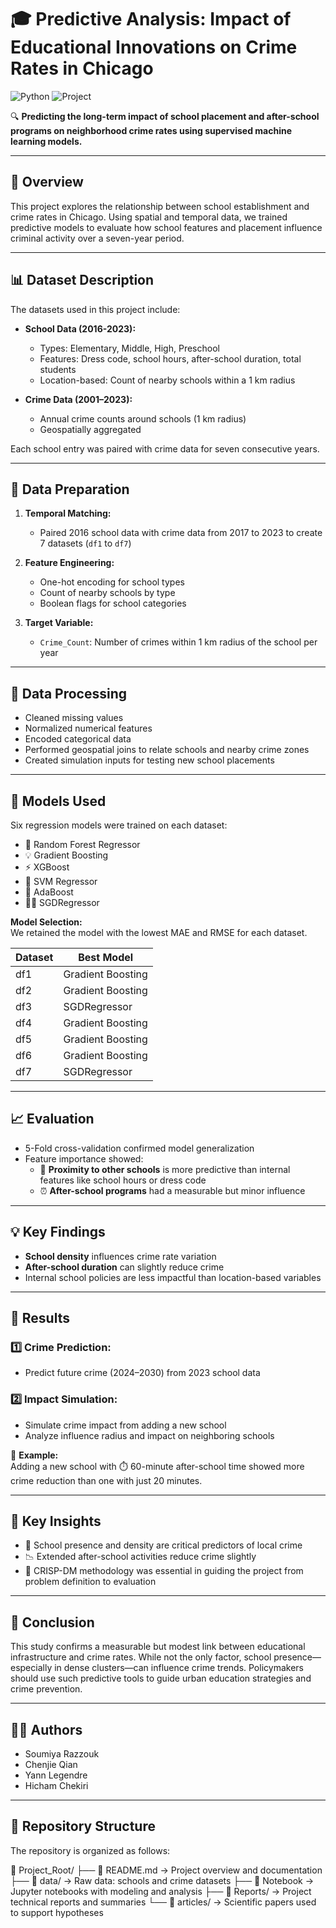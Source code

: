# 🎓 Predictive Analysis: Impact of Educational Innovations on Crime Rates in Chicago  
![Python](https://img.shields.io/badge/Python-3.9-blue.svg) ![Project](https://img.shields.io/badge/Project-Completed-brightgreen)

🔍 **Predicting the long-term impact of school placement and after-school programs on neighborhood crime rates using supervised machine learning models.**

---

## 📌 Overview

This project explores the relationship between school establishment and crime rates in Chicago. Using spatial and temporal data, we trained predictive models to evaluate how school features and placement influence criminal activity over a seven-year period.

---

## 📊 Dataset Description

The datasets used in this project include:

- **School Data (2016-2023):**  
  - Types: Elementary, Middle, High, Preschool  
  - Features: Dress code, school hours, after-school duration, total students  
  - Location-based: Count of nearby schools within a 1 km radius

- **Crime Data (2001–2023):**  
  - Annual crime counts around schools (1 km radius)  
  - Geospatially aggregated  

Each school entry was paired with crime data for seven consecutive years.

---

## 🧹 Data Preparation

1. **Temporal Matching:**  
   - Paired 2016 school data with crime data from 2017 to 2023 to create 7 datasets (`df1` to `df7`)

2. **Feature Engineering:**  
   - One-hot encoding for school types  
   - Count of nearby schools by type  
   - Boolean flags for school categories  

3. **Target Variable:**  
   - `Crime_Count`: Number of crimes within 1 km radius of the school per year

---

## 🧪 Data Processing

- Cleaned missing values  
- Normalized numerical features  
- Encoded categorical data  
- Performed geospatial joins to relate schools and nearby crime zones  
- Created simulation inputs for testing new school placements

---

## 🤖 Models Used

Six regression models were trained on each dataset:

- 🌳 Random Forest Regressor  
- 💡 Gradient Boosting  
- ⚡ XGBoost  
- 🎯 SVM Regressor  
- 🚀 AdaBoost  
- 🏃‍♂️ SGDRegressor  

**Model Selection:**  
We retained the model with the lowest MAE and RMSE for each dataset.

| Dataset | Best Model        |
|---------|-------------------|
| df1     | Gradient Boosting |
| df2     | Gradient Boosting |
| df3     | SGDRegressor      |
| df4     | Gradient Boosting |
| df5     | Gradient Boosting |
| df6     | Gradient Boosting |
| df7     | SGDRegressor      |

---

## 📈 Evaluation

- 5-Fold cross-validation confirmed model generalization  
- Feature importance showed:
  - 📍 **Proximity to other schools** is more predictive than internal features like school hours or dress code  
  - ⏰ **After-school programs** had a measurable but minor influence

---

## 💡 Key Findings

- **School density** influences crime rate variation  
- **After-school duration** can slightly reduce crime  
- Internal school policies are less impactful than location-based variables

---

## 🧾 Results

### 1️⃣ Crime Prediction:
- Predict future crime (2024–2030) from 2023 school data

### 2️⃣ Impact Simulation:
- Simulate crime impact from adding a new school
- Analyze influence radius and impact on neighboring schools

🔧 **Example:**  
Adding a new school with ⏱️ 60-minute after-school time showed more crime reduction than one with just 20 minutes.

---

## 📌 Key Insights

- 📌 School presence and density are critical predictors of local crime  
- 📉 Extended after-school activities reduce crime slightly  
- 🧠 CRISP-DM methodology was essential in guiding the project from problem definition to evaluation

---

## 🧾 Conclusion

This study confirms a measurable but modest link between educational infrastructure and crime rates. While not the only factor, school presence—especially in dense clusters—can influence crime trends. Policymakers should use such predictive tools to guide urban education strategies and crime prevention.

---

## 👩‍💻 Authors

- Soumiya Razzouk  
- Chenjie Qian  
- Yann Legendre  
- Hicham Chekiri  

---

## 📁 Repository Structure
The repository is organized as follows:

📁 Project_Root/
├── 📄 README.md → Project overview and documentation
├── 📁 data/ → Raw data: schools and crime datasets
├── 📄 Notebook → Jupyter notebooks with modeling and analysis
├── 📁 Reports/ → Project technical reports and summaries
└── 📁 articles/ → Scientific papers used to support hypotheses


